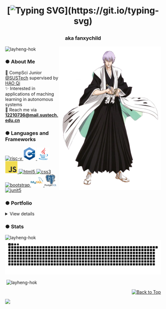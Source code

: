 <h1 align="center">
  
[![Typing SVG](https://readme-typing-svg.herokuapp.com?color=bf91f3&size=30&center=true&vCenter=true&width=500&height=35&lines=Welcome!;+I'm+HOK+Layheng+郝利興!)](https://git.io/typing-svg)

</h1>
 
<h3 align="center">aka fanxychild</h3>

<img align='right' src='https://github.com/Layheng-Hok/Layheng-Hok/blob/main/resource/gin.webp' width='330px'>  

<p align="left"> <img src="https://komarev.com/ghpvc/?username=layheng-hok&label=Profile%20views&color=0e75b6&style=flat" alt="layheng-hok" /> </p>

<h3 align="left">● About Me</h3>

🌱 CompSci Junior [@SUSTech](https://www.sustech.edu.cn/en/) supervised by [HAO Qi](https://faculty.sustech.edu.cn/?tagid=haoq&iscss=1&snapid=1&orderby=date&go=2&lang=en) <br>
✨ Interested in applications of maching learning in autonomous systems   
📧 Reach me via **12210736@mail.sustech.edu.cn**

<h3 align="left">● Languages and Frameworks</h3>
  <p align="left">
    <a href="https://riscv.org/" target="_blank" rel="noreferrer"> 
      <img src="https://upload.wikimedia.org/wikipedia/commons/6/6b/RISC-V-logo-square.svg" alt="risc-v" width="40" height="40"/> 
    </a>
    <a href="https://www.w3schools.com/cpp/" target="_blank" rel="noreferrer"> 
      <img src="https://raw.githubusercontent.com/devicons/devicon/master/icons/cplusplus/cplusplus-original.svg" alt="c++" width="41" height="41"/> 
    </a>
    <a href="https://www.java.com" target="_blank" rel="noreferrer">
      <img src="https://raw.githubusercontent.com/devicons/devicon/master/icons/java/java-original.svg" alt="java" width="41" height="41"/>
    </a>
    <a href="https://developer.mozilla.org/en-US/docs/Web/JavaScript" target="_blank" rel="noreferrer"> 
        <img src="https://raw.githubusercontent.com/devicons/devicon/master/icons/javascript/javascript-original.svg" alt="javascript" width="40" height="40"/>
    </a>
    <a href="https://developer.mozilla.org/en-US/docs/Web/HTML" target="_blank" rel="noreferrer">
        <img src="https://upload.wikimedia.org/wikipedia/commons/3/38/HTML5_Badge.svg" alt="html5" width="40" height="40"/>
    </a>
    <a href="https://developer.mozilla.org/en-US/docs/Web/CSS" target="_blank" rel="noreferrer">
        <img src="https://upload.wikimedia.org/wikipedia/commons/6/62/CSS3_logo.svg" alt="css3" width="40" height="40"/>
    </a>
    <a href="https://getbootstrap.com" target="_blank" rel="noreferrer"> 
        <img src="https://upload.wikimedia.org/wikipedia/commons/b/b2/Bootstrap_logo.svg" alt="bootstrap" height="40"/> 
    </a>
    <a href="https://www.mysql.com/" target="_blank" rel="noreferrer">
        <img src="https://raw.githubusercontent.com/devicons/devicon/master/icons/mysql/mysql-original-wordmark.svg" alt="mysql" width="40" height="40"/>
    </a>
    <a href="https://www.postgresql.org" target="_blank" rel="noreferrer">
        <img src="https://raw.githubusercontent.com/devicons/devicon/master/icons/postgresql/postgresql-original-wordmark.svg" alt="postgresql" width="40" height="40"/>
    </a>
    <a href="https://junit.org/junit5/" target="_blank" rel="noreferrer">
      <img src="https://junit.org/junit5/assets/img/junit5-logo.png" alt="junit5" width="40" height="40"/>
    </a>
  </p>

<h3 align="left">● Portfolio</h3>
<details>
<summary>View details</summary>
  
+ SUSTech Projects:
    - [(CS109) Jungle Chess](https://github.com/Layheng-Hok/Jungle-Chess)
    - [(CS202) RISC-V CPU](https://github.com/Layheng-Hok/RISC-V-CPU)
    - [(CS207) Digital Piano](https://github.com/Layheng-Hok/Digital-Piano)
    - [(CS303) Information Exposure Maximization Problem](https://github.com/Layheng-Hok/Information-Exposure-Maximization)
    - [(CS303) Knowledge Graph-Based Recommender System](https://github.com/Layheng-Hok/KG-Based-Recommender-System)
    - [(CS307) Shenzhen Metro](https://github.com/Layheng-Hok/Shenzhen-Metro)
    - [(CS309) SUSSYCourses](https://github.com/Layheng-Hok/SUSSYCourses)
    
+ Other Projects:
    - [Anime Shopping Website](https://github.com/Layheng-Hok/Anime-Shopping-Website)

</details>

<h3 align="left">● Stats</h3>
<p><img align="left" src="https://github-readme-stats.vercel.app/api/top-langs?username=layheng-hok&show_icons=true&locale=en&layout=compact&theme=tokyonight" alt="layheng-hok" /></p>

![snake gif](https://github.com/layheng-hok/layheng-hok/blob/output/github-contribution-grid-snake-dark.svg)

<p>&nbsp;<img align="center" src="https://github-readme-stats.vercel.app/api?username=layheng-hok&show_icons=true&locale=en&theme=tokyonight" alt="layheng-hok" /></p>

<p align="right">
  <a href="#top">
    <img src="https://img.shields.io/static/v1?label&message=^&color=563d7c&style=for-the-badge&logo" alt="Back to Top" />
  </a>
</p>
  
<p align="left">
  <img src="https://capsule-render.vercel.app/api?type=waving&color=563d7c&height=80&section=footer"/>
</p>
